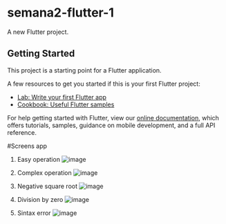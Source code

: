 # semana2-flutter-1

A new Flutter project.

## Getting Started

This project is a starting point for a Flutter application.

A few resources to get you started if this is your first Flutter project:

- [Lab: Write your first Flutter app](https://flutter.dev/docs/get-started/codelab)
- [Cookbook: Useful Flutter samples](https://flutter.dev/docs/cookbook)

For help getting started with Flutter, view our
[online documentation](https://flutter.dev/docs), which offers tutorials,
samples, guidance on mobile development, and a full API reference.


#Screens app

1. Easy operation
![image](https://user-images.githubusercontent.com/17111779/133956504-7d43ae02-95d5-4c7f-9711-dc3abd51ab52.png)

2. Complex operation
![image](https://user-images.githubusercontent.com/17111779/133956586-6724cf8e-1eee-41f5-ba6a-044c98874a19.png)

3. Negative square root
![image](https://user-images.githubusercontent.com/17111779/133956622-41b50373-cb2a-4582-bc48-810ca748d306.png)

4. Division by zero
![image](https://user-images.githubusercontent.com/17111779/133956658-4961fe83-9a77-4f6f-9336-20b5986caa5f.png)

5. Sintax error
![image](https://user-images.githubusercontent.com/17111779/133956681-4a263a25-a9c7-48e4-a779-eeec6e630d90.png)
